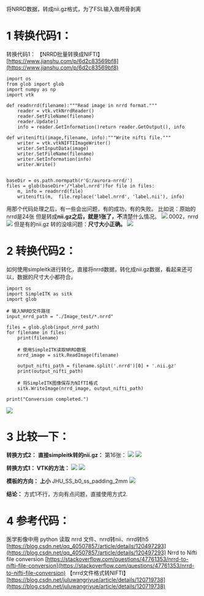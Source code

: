 将NRRD数据，转成nii.gz格式，为了FSL输入做颅骨剥离

# 1 转换代码1：
转换代码1：
【NRRD批量转换成NIFTI】
[https://www.jianshu.com/p/6d2c83569bf8](https://www.jianshu.com/p/6d2c83569bf8)
``` 
import os
from glob import glob
import numpy as np
import vtk

def readnrrd(filename):"""Read image in nrrd format."""
    reader = vtk.vtkNrrdReader()
    reader.SetFileName(filename)
    reader.Update()
    info = reader.GetInformation()return reader.GetOutput(), info

def writenifti(image,filename, info):"""Write nifti file."""
    writer = vtk.vtkNIFTIImageWriter()
    writer.SetInputData(image)
    writer.SetFileName(filename)
    writer.SetInformation(info)
    writer.Write()


baseDir = os.path.normpath(r'G:/aurora-nrrd/')
files = glob(baseDir+'/*label.nrrd')for file in files:
    m, info = readnrrd(file)
    writenifti(m,  file.replace('label.nrrd', 'label.nii'), info)
```

用那个代码处理之后，有一些会出问题，有的成功，有的失败。
比如说：原始的nrrd是24张
但是转成**nii.gz之后，就是1张了，不**清楚什么情况。 
![](febd1254b5c74c9bf88ebf42e0bed295)
0002，nrrd
![](ef761c25ab991f9ec1e669a93ed8adcf)
但是有的nii.gz 转的没啥问题：**尺寸大小正确。**
![](a6b755b8571f8aa6b0bd1d21c344012b)


# 2 转换代码2：
如何使用simpleitk进行转化，直接将nrrd数据，转化成nii.gz数据，看起来还可以，数据的尺寸大小都符合。

```
import os
import SimpleITK as sitk
import glob

# 输入NRRD文件路径
input_nrrd_path = "./Image_test/*.nrrd"

files = glob.glob(input_nrrd_path)
for filename in files:
    print(filename)

    # 使用SimpleITK读取NRRD数据
    nrrd_image = sitk.ReadImage(filename)

    output_nifti_path = filename.split('.nrrd')[0] + '.nii.gz'
    print(output_nifti_path)

    # 将SimpleITK图像保存为NIfTI格式
    sitk.WriteImage(nrrd_image, output_nifti_path)

print("Conversion completed.")
```

![](bc750f751335b53e1ec39fc1aba8ef44)

# 3 比较一下：
**转换方式2：**
**直接simpleitk转的nii.gz：**
第16张：
![](444cf225a2cd01282d6b90326cd79399)
![](4a29cbd727707629e670f2eb05819f5b)


**转换方式1： VTK的方法：**
![](52b422f635ba10eff78ce4ba55e88c28)
![](0b2c625d8daa9290f24d6821bea82d81)


**模板的方向： 上小**
JHU_SS_b0_ss_padding_2mm
![](14f2193fc9bccf5be15f8589f2a7d0e9)




**结论：**
方式1不行，方向有点问题，直接使用方式2.



# 4 参考代码：

医学影像中用 python 读取 nrrd 文件、nrrd转nii、nrrd转h5
[https://blog.csdn.net/qq_40507857/article/details/120497293](https://blog.csdn.net/qq_40507857/article/details/120497293)
Nrrd to Nifti file conversion
[https://stackoverflow.com/questions/47761353/nrrd-to-nifti-file-conversion](https://stackoverflow.com/questions/47761353/nrrd-to-nifti-file-conversion)
【nrrd文件格式转NIFTI】
[https://blog.csdn.net/juluwangriyue/article/details/120719738](https://blog.csdn.net/juluwangriyue/article/details/120719738)
